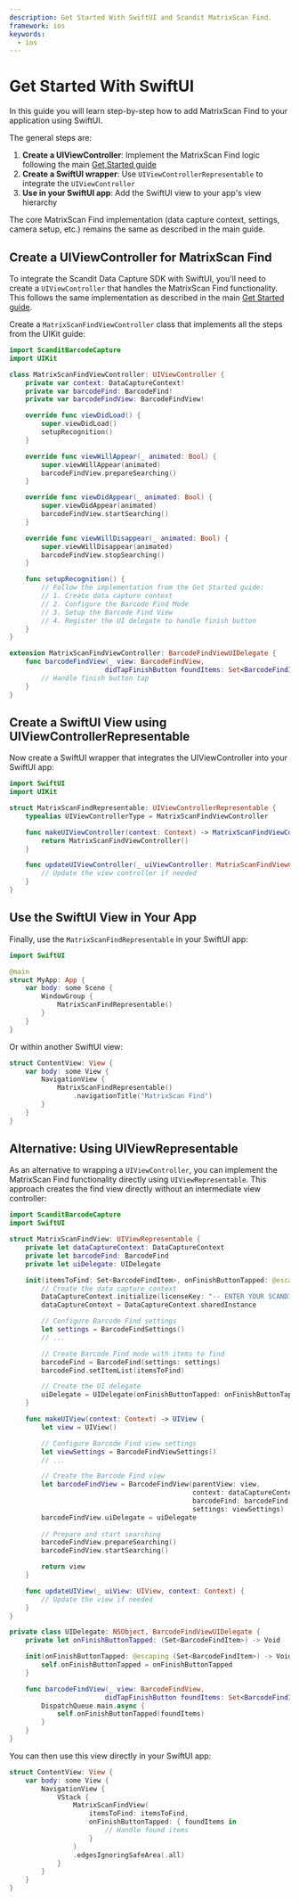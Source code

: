 ```yaml
---
description: Get Started With SwiftUI and Scandit MatrixScan Find.
framework: ios
keywords:
  - ios
---
```


# Get Started With SwiftUI

In this guide you will learn step-by-step how to add MatrixScan Find to your application using SwiftUI.

The general steps are:

1. **Create a UIViewController**: Implement the MatrixScan Find logic following the main [Get Started guide](./get-started.md)
2. **Create a SwiftUI wrapper**: Use `UIViewControllerRepresentable` to integrate the `UIViewController`
3. **Use in your SwiftUI app**: Add the SwiftUI view to your app's view hierarchy

The core MatrixScan Find implementation (data capture context, settings, camera setup, etc.) remains the same as described in the main guide.

## Create a UIViewController for MatrixScan Find

To integrate the Scandit Data Capture SDK with SwiftUI, you'll need to create a `UIViewController` that handles the MatrixScan Find functionality. This follows the same implementation as described in the main [Get Started guide](./get-started.md).

Create a `MatrixScanFindViewController` class that implements all the steps from the UIKit guide:

```swift
import ScanditBarcodeCapture
import UIKit

class MatrixScanFindViewController: UIViewController {
    private var context: DataCaptureContext!
    private var barcodeFind: BarcodeFind!
    private var barcodeFindView: BarcodeFindView!

    override func viewDidLoad() {
        super.viewDidLoad()
        setupRecognition()
    }

    override func viewWillAppear(_ animated: Bool) {
        super.viewWillAppear(animated)
        barcodeFindView.prepareSearching()
    }

    override func viewDidAppear(_ animated: Bool) {
        super.viewDidAppear(animated)
        barcodeFindView.startSearching()
    }

    override func viewWillDisappear(_ animated: Bool) {
        super.viewWillDisappear(animated)
        barcodeFindView.stopSearching()
    }

    func setupRecognition() {
        // Follow the implementation from the Get Started guide:
        // 1. Create data capture context
        // 2. Configure the Barcode Find Mode
        // 3. Setup the Barcode Find View
        // 4. Register the UI delegate to handle finish button
    }
}

extension MatrixScanFindViewController: BarcodeFindViewUIDelegate {
    func barcodeFindView(_ view: BarcodeFindView,
                        didTapFinishButton foundItems: Set<BarcodeFindItem>) {
        // Handle finish button tap
    }
}
```

## Create a SwiftUI View using UIViewControllerRepresentable

Now create a SwiftUI wrapper that integrates the UIViewController into your SwiftUI app:

```swift
import SwiftUI
import UIKit

struct MatrixScanFindRepresentable: UIViewControllerRepresentable {
    typealias UIViewControllerType = MatrixScanFindViewController

    func makeUIViewController(context: Context) -> MatrixScanFindViewController {
        return MatrixScanFindViewController()
    }

    func updateUIViewController(_ uiViewController: MatrixScanFindViewController, context: Context) {
        // Update the view controller if needed
    }
}
```

## Use the SwiftUI View in Your App

Finally, use the `MatrixScanFindRepresentable` in your SwiftUI app:

```swift
import SwiftUI

@main
struct MyApp: App {
    var body: some Scene {
        WindowGroup {
            MatrixScanFindRepresentable()
        }
    }
}
```

Or within another SwiftUI view:

```swift
struct ContentView: View {
    var body: some View {
        NavigationView {
            MatrixScanFindRepresentable()
                .navigationTitle("MatrixScan Find")
        }
    }
}
```

## Alternative: Using UIViewRepresentable

As an alternative to wrapping a `UIViewController`, you can implement the MatrixScan Find functionality directly using `UIViewRepresentable`. This approach creates the find view directly without an intermediate view controller:

```swift
import ScanditBarcodeCapture
import SwiftUI

struct MatrixScanFindView: UIViewRepresentable {
    private let dataCaptureContext: DataCaptureContext
    private let barcodeFind: BarcodeFind
    private let uiDelegate: UIDelegate

    init(itemsToFind: Set<BarcodeFindItem>, onFinishButtonTapped: @escaping (Set<BarcodeFindItem>) -> Void) {
        // Create the data capture context
        DataCaptureContext.initialize(licenseKey: "-- ENTER YOUR SCANDIT LICENSE KEY HERE --")
        dataCaptureContext = DataCaptureContext.sharedInstance

        // Configure Barcode Find settings
        let settings = BarcodeFindSettings()
        // ...

        // Create Barcode Find mode with items to find
        barcodeFind = BarcodeFind(settings: settings)
        barcodeFind.setItemList(itemsToFind)

        // Create the UI delegate
        uiDelegate = UIDelegate(onFinishButtonTapped: onFinishButtonTapped)
    }

    func makeUIView(context: Context) -> UIView {
        let view = UIView()

        // Configure Barcode Find view settings
        let viewSettings = BarcodeFindViewSettings()
        // ...

        // Create the Barcode Find view
        let barcodeFindView = BarcodeFindView(parentView: view,
                                              context: dataCaptureContext,
                                              barcodeFind: barcodeFind,
                                              settings: viewSettings)
        barcodeFindView.uiDelegate = uiDelegate
        
        // Prepare and start searching
        barcodeFindView.prepareSearching()
        barcodeFindView.startSearching()

        return view
    }

    func updateUIView(_ uiView: UIView, context: Context) {
        // Update the view if needed
    }
}

private class UIDelegate: NSObject, BarcodeFindViewUIDelegate {
    private let onFinishButtonTapped: (Set<BarcodeFindItem>) -> Void

    init(onFinishButtonTapped: @escaping (Set<BarcodeFindItem>) -> Void) {
        self.onFinishButtonTapped = onFinishButtonTapped
    }

    func barcodeFindView(_ view: BarcodeFindView,
                        didTapFinishButton foundItems: Set<BarcodeFindItem>) {
        DispatchQueue.main.async {
            self.onFinishButtonTapped(foundItems)
        }
    }
}
```

You can then use this view directly in your SwiftUI app:

```swift
struct ContentView: View {
    var body: some View {
        NavigationView {
            VStack {
                MatrixScanFindView(
                    itemsToFind: itemsToFind,
                    onFinishButtonTapped: { foundItems in
                        // Handle found items
                    }
                )
                .edgesIgnoringSafeArea(.all)
            }
        }
    }
}
```